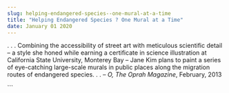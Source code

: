 ```yaml
---
slug: helping-endangered-species--one-mural-at-a-time
title: "Helping Endangered Species ? One Mural at a Time"
date: January 01 2020
---
```


 
<p>
  . . . Combining the accessibility of street art with meticulous scientific
  detail – a style she honed while earning a certificate in science illustration
  at California State University, Monterey Bay – Jane Kim plans to paint a
  series of eye-catching large-scale murals in public places along the migration
  routes of endangered species. . . – <em>O, The Oprah Magazine</em>, February,
  2013
</p>
```
